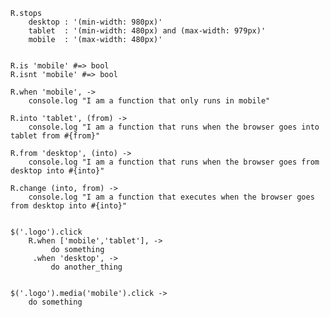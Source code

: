 	R.stops
		desktop : '(min-width: 980px)'
		tablet	: '(min-width: 480px) and (max-width: 979px)'
		mobile	: '(max-width: 480px)'


	R.is 'mobile' #=> bool
	R.isnt 'mobile' #=> bool

	R.when 'mobile', ->
		console.log "I am a function that only runs in mobile"

	R.into 'tablet', (from) ->
		console.log "I am a function that runs when the browser goes into tablet from #{from}"

	R.from 'desktop', (into) ->
		console.log "I am a function that runs when the browser goes from desktop into #{into}"
	
	R.change (into, from) ->
		console.log "I am a function that executes when the browser goes from desktop into #{into}"	


	$('.logo').click 
		R.when ['mobile','tablet'], ->
			 do something
		 .when 'desktop', ->
		 	 do another_thing		 


	$('.logo').media('mobile').click ->
		do something

	